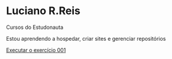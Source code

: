 # Luciano R.Reis
Cursos do Estudonauta

Estou aprendendo a hospedar, criar sites e gerenciar repositórios

<a href="https://lucianorreis.github.io/Estudos/HTML-CSS/Exercícios/ex001/index.html" target="_blank">Executar o exercício 001</a>
